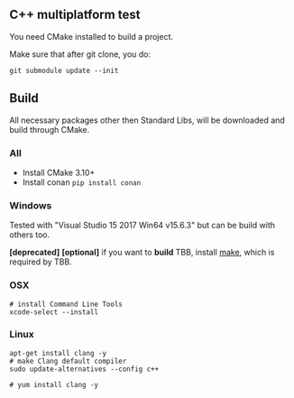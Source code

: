 
## C++ multiplatform test

You need CMake installed to build a project.

Make sure that after git clone, you do:
```
git submodule update --init
```

## Build

All necessary packages other then Standard Libs, will be downloaded and build through CMake.

### All

* Install CMake 3.10+
* Install conan `pip install conan`

### Windows

Tested with "Visual Studio 15 2017 Win64 v15.6.3" but can be build with others too.

**[deprecated]** **[optional]** if you want to **build** TBB, install [make](https://sourceforge.net/projects/gnuwin32/files/make/3.81/make-3.81.exe/download), which is required by TBB.

### OSX

```
# install Command Line Tools
xcode-select --install
```

### Linux

```
apt-get install clang -y
# make Clang default compiler
sudo update-alternatives --config c++

# yum install clang -y
```
